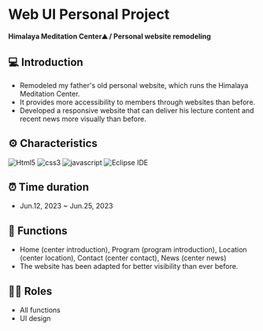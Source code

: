 # Web UI Personal Project
**Himalaya Meditation Center⛰️ / Personal website remodeling**

## 💻 Introduction
* Remodeled my father's old personal website, which runs the Himalaya Meditation Center.
* It provides more accessibility to members through websites than before.
* Developed a responsive website that can deliver his lecture content and recent news more visually than before.

## ⚙️ Characteristics
![Html5](https://img.shields.io/badge/Html5-E34F26.svg?&style=for-the-badge&logo=Html5&logoColor=white)
![css3](https://img.shields.io/badge/css3-1572B6.svg?&style=for-the-badge&logo=css3&logoColor=white)
![javascript](https://img.shields.io/badge/javascript-F7DF1E.svg?&style=for-the-badge&logo=javascript&logoColor=white)
![Eclipse IDE](https://img.shields.io/badge/Eclipse%20IDE-2C2255.svg?&style=for-the-badge&logo=Eclipse%20IDE&logoColor=white)

## ⏰ Time duration
* Jun.12, 2023 ~ Jun.25, 2023

## 📌 Functions
* Home (center introduction), Program (program introduction), Location (center location), Contact (center contact), News (center news)
* The website has been adapted for better visibility than ever before.

## 👩‍💻 Roles
* All functions
* UI design
